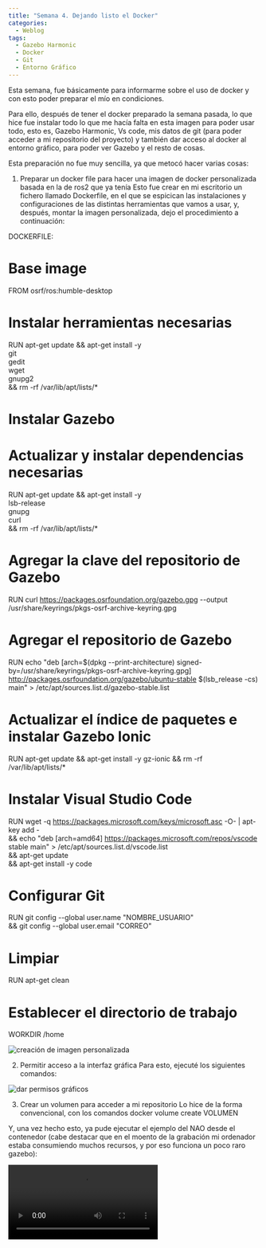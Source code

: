 ```yaml
---
title: "Semana 4. Dejando listo el Docker"
categories:
  - Weblog
tags:
  - Gazebo Harmonic
  - Docker
  - Git
  - Entorno Gráfico
---
```


Esta semana, fue básicamente para informarme sobre el uso de docker y con esto poder preparar el mío en condiciones.

Para ello, después de tener el docker preparado la semana pasada, lo que hice fue instalar todo lo que me hacía falta en esta imagen para poder usar todo, esto es, Gazebo Harmonic, Vs code, mis datos de git (para poder acceder a mi repositorio del proyecto) y también dar acceso al docker al entorno gráfico, para poder ver Gazebo y el resto de cosas.

Esta preparación no fue muy sencilla, ya que metocó hacer varias cosas:

1. Preparar un docker file para hacer una imagen de docker personalizada basada en la de ros2 que ya tenía
Esto fue crear en mi escritorio un fichero llamado Dockerfile, en el que se espicican las instalaciones y configuraciones de las distintas herramientas que vamos a usar, y, después, montar la imagen personalizada, dejo el procedimiento a continuación:

DOCKERFILE:
# Base image
FROM osrf/ros:humble-desktop

# Instalar herramientas necesarias
RUN apt-get update && apt-get install -y \
    git \
    gedit \
    wget \
    gnupg2 \
    && rm -rf /var/lib/apt/lists/*

# Instalar Gazebo
# Actualizar y instalar dependencias necesarias
RUN apt-get update && apt-get install -y \
    lsb-release \
    gnupg \
    curl \
    && rm -rf /var/lib/apt/lists/*

# Agregar la clave del repositorio de Gazebo
RUN curl https://packages.osrfoundation.org/gazebo.gpg --output /usr/share/keyrings/pkgs-osrf-archive-keyring.gpg

# Agregar el repositorio de Gazebo
RUN echo "deb [arch=$(dpkg --print-architecture) signed-by=/usr/share/keyrings/pkgs-osrf-archive-keyring.gpg] http://packages.osrfoundation.org/gazebo/ubuntu-stable $(lsb_release -cs) main" > /etc/apt/sources.list.d/gazebo-stable.list

# Actualizar el índice de paquetes e instalar Gazebo Ionic
RUN apt-get update && apt-get install -y gz-ionic && rm -rf /var/lib/apt/lists/*


# Instalar Visual Studio Code
RUN wget -q https://packages.microsoft.com/keys/microsoft.asc -O- | apt-key add - \
    && echo "deb [arch=amd64] https://packages.microsoft.com/repos/vscode stable main" > /etc/apt/sources.list.d/vscode.list \
    && apt-get update \
    && apt-get install -y code

# Configurar Git
RUN git config --global user.name "NOMBRE_USUARIO" \
    && git config --global user.email "CORREO"

# Limpiar
RUN apt-get clean

# Establecer el directorio de trabajo
WORKDIR /home

![creación de imagen personalizada](/2024-tfg-eva-fernandez/images/semana-4/montar_imagen_pers.png)

2. Permitir acceso a la interfaz gráfica
Para esto, ejecuté los siguientes comandos:

![dar permisos gráficos](/2024-tfg-eva-fernandez/images/semana-4/permisos_graficos.png)

3. Crear un volumen para acceder a mi repositorio
Lo hice de la forma convencional, con los comandos docker volume create VOLUMEN 
 
Y, una vez hecho esto, ya pude ejecutar el ejemplo del NAO desde el contenedor (cabe destacar que en el moento de la grabación mi ordenador estaba consumiendo muchos recursos, y por eso funciona un poco raro gazebo):

![dar permisos gráficos](/2024-tfg-eva-fernandez/images/semana-4/video_nao_funcionando.webm)


